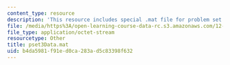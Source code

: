 ```yaml
---
content_type: resource
description: 'This resource includes special .mat file for problem set 3. '
file: /media/https%3A/open-learning-course-data-rc.s3.amazonaws.com/12-009j-theoretical-environmental-analysis-spring-2015/b4da5981f91ed0ca283ad5c83398f632_pset3Data.mat
file_type: application/octet-stream
resourcetype: Other
title: pset3Data.mat
uid: b4da5981-f91e-d0ca-283a-d5c83398f632
---
```

